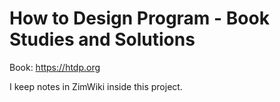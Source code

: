 # How to Design Program - Book Studies and Solutions



Book: https://htdp.org

I keep notes in ZimWiki inside this project.

